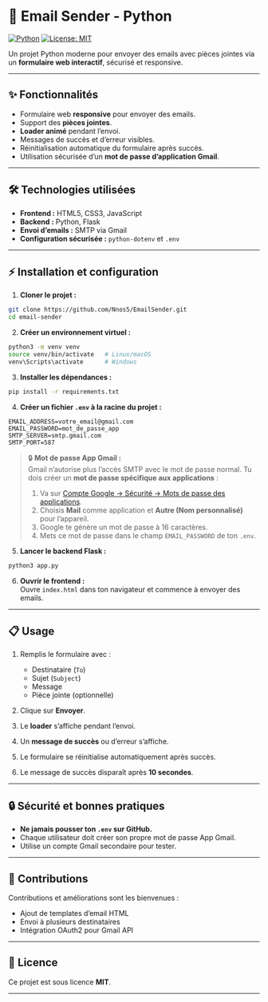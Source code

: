 # 📧 Email Sender - Python

[![Python](https://img.shields.io/badge/Python-3.10+-blue?logo=python&logoColor=white)](https://www.python.org/)
[![License: MIT](https://img.shields.io/badge/License-MIT-green)](https://opensource.org/licenses/MIT)

Un projet Python moderne pour envoyer des emails avec pièces jointes via un **formulaire web interactif**, sécurisé et responsive.

---

## **✨ Fonctionnalités**

- Formulaire web **responsive** pour envoyer des emails.
- Support des **pièces jointes**.
- **Loader animé** pendant l’envoi.
- Messages de succès et d’erreur visibles.
- Réinitialisation automatique du formulaire après succès.
- Utilisation sécurisée d’un **mot de passe d’application Gmail**.

---

## **🛠 Technologies utilisées**

- **Frontend :** HTML5, CSS3, JavaScript  
- **Backend :** Python, Flask  
- **Envoi d’emails :** SMTP via Gmail  
- **Configuration sécurisée :** `python-dotenv` et `.env`

---

## **⚡ Installation et configuration**

1. **Cloner le projet :**

```bash
git clone https://github.com/Nnos5/EmailSender.git
cd email-sender
```

2. **Créer un environnement virtuel :**

```bash
python3 -m venv venv
source venv/bin/activate   # Linux/macOS
venv\Scripts\activate      # Windows
```

3. **Installer les dépendances :**

```bash
pip install -r requirements.txt
```

4. **Créer un fichier `.env` à la racine du projet :**

```env
EMAIL_ADDRESS=votre_email@gmail.com
EMAIL_PASSWORD=mot_de_passe_app
SMTP_SERVER=smtp.gmail.com
SMTP_PORT=587
```

> 🔒 **Mot de passe App Gmail :**  
> Gmail n’autorise plus l’accès SMTP avec le mot de passe normal. Tu dois créer un **mot de passe spécifique aux applications** :
> 1. Va sur [Compte Google → Sécurité → Mots de passe des applications](https://myaccount.google.com/apppasswords).  
> 2. Choisis **Mail** comme application et **Autre (Nom personnalisé)** pour l’appareil.  
> 3. Google te génère un mot de passe à 16 caractères.  
> 4. Mets ce mot de passe dans le champ `EMAIL_PASSWORD` de ton `.env`.

5. **Lancer le backend Flask :**

```bash
python3 app.py
```

6. **Ouvrir le frontend :**  
Ouvre `index.html` dans ton navigateur et commence à envoyer des emails.

---

## **📋 Usage**

1. Remplis le formulaire avec :  
   - Destinataire (`To`)  
   - Sujet (`Subject`)  
   - Message  
   - Pièce jointe (optionnelle)  

2. Clique sur **Envoyer**.  
3. Le **loader** s’affiche pendant l’envoi.  
4. Un **message de succès** ou d’erreur s’affiche.  
5. Le formulaire se réinitialise automatiquement après succès.  
6. Le message de succès disparaît après **10 secondes**.

---

## **🔒 Sécurité et bonnes pratiques**

- **Ne jamais pousser ton `.env` sur GitHub.**  
- Chaque utilisateur doit créer son propre mot de passe App Gmail.  
- Utilise un compte Gmail secondaire pour tester.

---

## **🤝 Contributions**

Contributions et améliorations sont les bienvenues :  
- Ajout de templates d’email HTML  
- Envoi à plusieurs destinataires  
- Intégration OAuth2 pour Gmail API

---

## **📄 Licence**

Ce projet est sous licence **MIT**.

---
